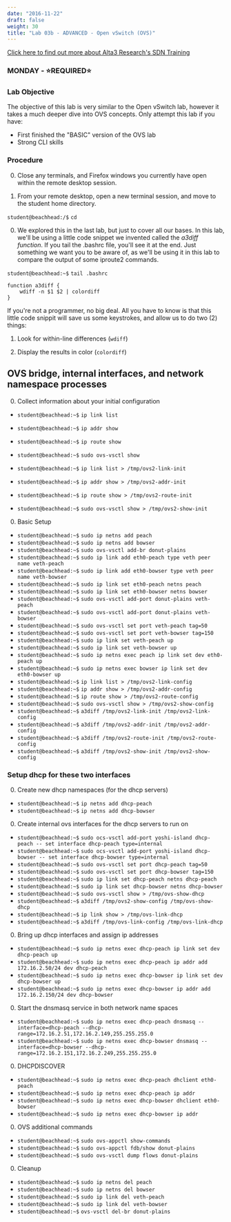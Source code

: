 ```yaml
---
date: "2016-11-22"
draft: false
weight: 30
title: "Lab 03b - ADVANCED - Open vSwitch (OVS)"
---
```

[Click here to find out more about Alta3 Research's SDN Training](https://alta3.com/courses/sdn)

### MONDAY - &#x2B50;REQUIRED&#x2B50;

### Lab Objective

The objective of this lab is very similar to the Open vSwitch lab, however it takes a much deeper dive into OVS concepts. Only attempt this lab if you have:

  - First finished the "BASIC" version of the OVS lab
  - Strong CLI skills

### Procedure


0. Close any terminals, and Firefox windows you currently have open within the remote desktop session.

0. From your remote desktop, open a new terminal session, and move to the student home directory.

  `student@beachhead:/$` `cd`

0. We explored this in the last lab, but just to cover all our bases. In this lab, we'll be using a little code snippet we invented called the *a3diff function*. If you tail the .bashrc file, you'll see it at the end. Just something we want you to be aware of, as we'll be using it in this lab to compare the output of some iproute2 commands.

  `student@beachhead:~$` `tail .bashrc`

  ```
  function a3diff {
      wdiff -n $1 $2 | colordiff
  }
  ```
  >
  If you're not a programmer, no big deal. All you have to know is that this little code snippit will save us some keystrokes, and allow us to do two (2) things:
  >
  1) Look for within-line differences (`wdiff`)   
  >
  2) Display the results in color (`colordiff`)


## OVS bridge, internal interfaces, and network namespace processes

0. Collect information about your initial configuration

  * `student@beachhead:~$` `ip link list`
  * `student@beachhead:~$` `ip addr show`
  * `student@beachhead:~$` `ip route show`
  * `student@beachhead:~$` `sudo ovs-vsctl show`

  * `student@beachhead:~$` `ip link list > /tmp/ovs2-link-init`
  * `student@beachhead:~$` `ip addr show > /tmp/ovs2-addr-init`
  * `student@beachhead:~$` `ip route show > /tmp/ovs2-route-init`
  * `student@beachhead:~$` `sudo ovs-vsctl show > /tmp/ovs2-show-init`

0. Basic Setup

  * `student@beachhead:~$` `sudo ip netns add peach`
  * `student@beachhead:~$` `sudo ip netns add bowser`
  * `student@beachhead:~$` `sudo ovs-vsctl add-br donut-plains`
  * `student@beachhead:~$` `sudo ip link add eth0-peach type veth peer name veth-peach`
  * `student@beachhead:~$` `sudo ip link add eth0-bowser type veth peer name veth-bowser`
  * `student@beachhead:~$` `sudo ip link set eth0-peach netns peach`
  * `student@beachhead:~$` `sudo ip link set eth0-bowser netns bowser`
  * `student@beachhead:~$` `sudo ovs-vsctl add-port donut-plains veth-peach`
  * `student@beachhead:~$` `sudo ovs-vsctl add-port donut-plains veth-bowser`
  * `student@beachhead:~$` `sudo ovs-vsctl set port veth-peach tag=50`
  * `student@beachhead:~$` `sudo ovs-vsctl set port veth-bowser tag=150`
  * `student@beachhead:~$` `sudo ip link set veth-peach up`
  * `student@beachhead:~$` `sudo ip link set veth-bowser up`
  * `student@beachhead:~$` `sudo ip netns exec peach ip link set dev eth0-peach up`
  * `student@beachhead:~$` `sudo ip netns exec bowser ip link set dev eth0-bowser up`
  * `student@beachhead:~$` `ip link list > /tmp/ovs2-link-config`
  * `student@beachhead:~$` `ip addr show > /tmp/ovs2-addr-config`
  * `student@beachhead:~$` `ip route show > /tmp/ovs2-route-config`
  * `student@beachhead:~$` `sudo ovs-vsctl show > /tmp/ovs2-show-config`
  * `student@beachhead:~$` `a3diff /tmp/ovs2-link-init /tmp/ovs2-link-config`
  * `student@beachhead:~$` `a3diff /tmp/ovs2-addr-init /tmp/ovs2-addr-config`
  * `student@beachhead:~$` `a3diff /tmp/ovs2-route-init /tmp/ovs2-route-config`
  * `student@beachhead:~$` `a3diff /tmp/ovs2-show-init /tmp/ovs2-show-config`

### Setup dhcp for these two interfaces

0. Create new dhcp namespaces (for the dhcp servers)

  * `student@beachhead:~$` `ip netns add dhcp-peach`
  * `student@beachhead:~$` `ip netns add dhcp-bowser`

0. Create internal ovs interfaces for the dhcp servers to run on

  * `student@beachhead:~$` `sudo ocs-vsctl add-port yoshi-island dhcp-peach -- set interface dhcp-peach type=internal`
  * `student@beachhead:~$` `sudo ocs-vsctl add-port yoshi-island dhcp-bowser -- set interface dhcp-bowser type=internal`
  * `student@beachhead:~$` `sudo ovs-vsctl set port dhcp-peach tag=50`
  * `student@beachhead:~$` `sudo ovs-vsctl set port dhcp-bowser tag=150`
  * `student@beachhead:~$` `sudo ip link set dhcp-peach netns dhcp-peach`
  * `student@beachhead:~$` `sudo ip link set dhcp-bowser netns dhcp-bowser`
  * `student@beachhead:~$` `sudo ovs-vsctl show > /tmp/ovs-show-dhcp`
  * `student@beachhead:~$` `a3diff /tmp/ovs2-show-config /tmp/ovs-show-dhcp`
  * `student@beachhead:~$` `ip link show > /tmp/ovs-link-dhcp`
  * `student@beachhead:~$` `a3diff /tmp/ovs-link-config /tmp/ovs-link-dhcp`

0. Bring up dhcp interfaces and assign ip addresses  

  * `student@beachhead:~$` `sudo ip netns exec dhcp-peach ip link set dev dhcp-peach up`
  * `student@beachhead:~$` `sudo ip netns exec dhcp-peach ip addr add 172.16.2.50/24 dev dhcp-peach`
  * `student@beachhead:~$` `sudo ip netns exec dhcp-bowser ip link set dev dhcp-bowser up`
  * `student@beachhead:~$` `sudo ip netns exec dhcp-bowser ip addr add 172.16.2.150/24 dev dhcp-bowser`

0. Start the dnsmasq service in both network name spaces

  
  * `student@beachhead:~$` `sudo ip netns exec dhcp-peach dnsmasq --interface=dhcp-peach --dhcp-range=172.16.2.51,172.16.2.149,255.255.255.0`
  * `student@beachhead:~$` `sudo ip netns exec dhcp-bowser dnsmasq --interface=dhcp-bowser --dhcp-range=172.16.2.151,172.16.2.249,255.255.255.0`

0. DHCPDISCOVER 

  * `student@beachhead:~$` `sudo ip netns exec dhcp-peach dhclient eth0-peach`
  * `student@beachhead:~$` `sudo ip netns exec dhcp-peach ip addr`
  * `student@beachhead:~$` `sudo ip netns exec dhcp-bowser dhclient eth0-bowser`
  * `student@beachhead:~$` `sudo ip netns exec dhcp-bowser ip addr`
 
0. OVS additional commands

  * `student@beachhead:~$` `sudo ovs-appctl show-commands`
  * `student@beachhead:~$` `sudo ovs-appctl fdb/show donut-plains`
  * `student@beachhead:~$` `sudo ovs-vsctl dump flows donut-plains`

0. Cleanup 

  * `student@beachhead:~$` `sudo ip netns del peach`
  * `student@beachhead:~$` `sudo ip netns del bowser`
  * `student@beachhead:~$` `sudo ip link del veth-peach`
  * `student@beachhead:~$` `sudo ip link del veth-bowser`
  * `student@beachhead:~$` `ovs-vsctl del-br donut-plains`
 
